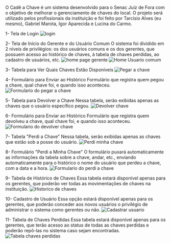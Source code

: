 O Cadê a Chave é um sistema desenvolvido para o Senac Juiz de Fora com o objetivo de melhorar o gerenciamento de chaves do local. O projeto será utilizado pelos profissionais da instituição e foi feito por Tarcísio Alves (eu mesmo), Gabriel Marota, Igor Aparecida e Lucina do Carmo.

1- Tela de Login
![login](https://github.com/user-attachments/assets/a91ee1b2-bef2-490f-b7d8-177beab69032)

2- Tela de Início do Gerente e do Usuário Comum
O sistema foi dividido em 2 níveis de privilégios: os dos usuários comuns e os dos gerentes, que possuem acesso ao histórico de chaves, à tabela de chaves perdidas, ao cadastro de usuários, etc.
![home page gerente](https://github.com/user-attachments/assets/47dd7be5-4c0f-482d-bb2f-ad343cd1032c)
![Home Usuario comum](https://github.com/user-attachments/assets/fcbdff28-e50d-4e60-99fc-fea47fae9d9a)

3- Tabela para Ver Quais Chaves Estão Disponíveis
![Pegar a chave](https://github.com/user-attachments/assets/90e595bc-fffa-4cbd-b565-ce3d46a88eb5)

4- Formulário para Enviar ao Histórico
Formulário que registra quem pegou a chave, qual chave foi, e quando isso aconteceu.
![Formulario do pegar a chave](https://github.com/user-attachments/assets/931cef76-27b0-4fee-a0f3-f82563ba2f09)

5- Tabela para Devolver a Chave
Nessa tabela, serão exibidas apenas as chaves que o usuário específico pegou.
![Devolver chave](https://github.com/user-attachments/assets/47993829-81b4-4087-aa3e-3691af3f694a)

6- Formulário para Enviar ao Histórico
Formulário que registra quem devolveu a chave, qual chave foi, e quando isso aconteceu. 
![Formulario do devolver chave](https://github.com/user-attachments/assets/0fcbbeef-9317-4b72-8196-cf789a5ddf7b)

7- Tabela "Perdi a Chave"
Nessa tabela, serão exibidas apenas as chaves que estão sob a posse do usuário.
![Perdi minha chave](https://github.com/user-attachments/assets/7d5eb31d-1255-4728-baa1-ab8cc1589d13)

8- Formulário "Perdi a Minha Chave"
O formulário puxará automaticamente as informações da tabela sobre a chave, andar, etc., enviando automaticamente para o histórico o nome do usuário que perdeu a chave, com a data e a hora.
![Formulario do perdi a chave](https://github.com/user-attachments/assets/e951d489-b67b-49bc-95a8-a059362d71d2)

9- Tabela de Histórico de Chaves
Essa tabela estará disponível apenas para os gerentes, que poderão ver todas as movimentações de chaves na instituição.
![Historico de chaves](https://github.com/user-attachments/assets/0f8a8c65-ceae-4007-8838-27e4c375895e)

10- Cadastro de Usuário
Essa opção estará disponível apenas para os gerentes, que poderão conceder aos novos usuários o privilégio de administrar o sistema como gerentes ou não.
![Cadastrar usuario](https://github.com/user-attachments/assets/bb970cf6-2f84-47f6-ae13-aba519db8cfc)

11- Tabela de Chaves Perdidas
Essa tabela estará disponível apenas para os gerentes, que terão acesso ao status de todas as chaves perdidas e poderão repô-las no sistema caso sejam encontradas.
![Tabela chaves perdidas](https://github.com/user-attachments/assets/43e13d69-47e1-4137-be3e-496feec2107f)


